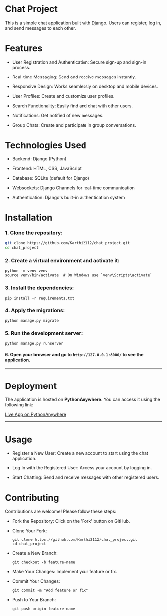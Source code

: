 # Chat Project

This is a simple chat application built with Django. Users can register, log in, and send messages to each other.


# Features

- User Registration and Authentication: Secure sign-up and sign-in process.

- Real-time Messaging: Send and receive messages instantly.

- Responsive Design: Works seamlessly on desktop and mobile devices.

- User Profiles: Create and customize user profiles.

- Search Functionality: Easily find and chat with other users.

- Notifications: Get notified of new messages.

- Group Chats: Create and participate in group conversations.

# Technologies Used
- Backend: Django (Python)

- Frontend: HTML, CSS, JavaScript

- Database: SQLite (default for Django)

- Websockets: Django Channels for real-time communication

- Authentication: Django's built-in authentication system


# Installation

### 1. Clone the repository:

```sh
git clone https://github.com/Karthi2112/chat_project.git
cd chat_project
```
### 2. Create a virtual environment and activate it:
```
python -m venv venv
source venv/bin/activate  # On Windows use `venv\Scripts\activate`
```

### 3. Install the dependencies:
```
pip install -r requirements.txt
```

### 4. Apply the migrations:
```
python manage.py migrate
```

### 5. Run the development server:

```
python manage.py runserver
```

#### 6. Open your browser and go to ```http://127.0.0.1:8000/``` to see the application.

---

# Deployment

The application is hosted on **PythonAnywhere**. You can access it using the following link:

[Live App on PythonAnywhere](https://karthi028.pythonanywhere.com/)

---


# Usage
- Register a New User: Create a new account to start using the chat application.

- Log In with the Registered User: Access your account by logging in.

- Start Chatting: Send and receive messages with other registered users.


# Contributing
Contributions are welcome! Please follow these steps:

- Fork the Repository: Click on the 'Fork' button on GitHub.

- Clone Your Fork:
  ```
  git clone https://github.com/Karthi2112/chat_project.git
  cd chat_project
  ```
- Create a New Branch:
  ```
  git checkout -b feature-name
  ```
- Make Your Changes: Implement your feature or fix.

- Commit Your Changes:
  ```
  git commit -m "Add feature or fix"
  ```
- Push to Your Branch:
  ```
  git push origin feature-name
  ```
